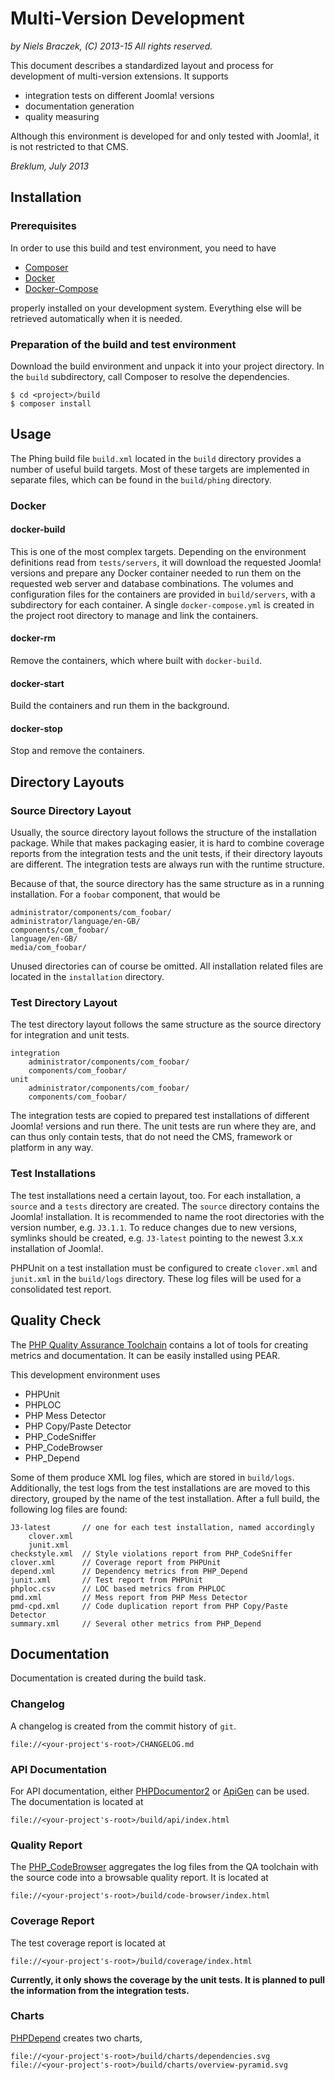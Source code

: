 # Multi-Version Development

*by Niels Braczek, (C) 2013-15 All rights reserved.*

This document describes a standardized layout and process for development of multi-version
extensions. It supports

  - integration tests on different Joomla! versions
  - documentation generation
  - quality measuring

Although this environment is developed for and only tested with Joomla!, it is not restricted
to that CMS.

*Breklum, July 2013*

## Installation

### Prerequisites

In order to use this build and test environment, you need to have

  - [Composer][composer]
  - [Docker][docker]
  - [Docker-Compose][fig]

properly installed on your development system. Everything else will be retrieved automatically when it is needed.

[composer]: https://getcomposer.org/ "Dependency Manager for PHP"
[docker]: https://www.docker.com/ "Container Virtualization"
[fig]: https://www.docker.com/ "Docker Orchestration Tool"


### Preparation of the build and test environment

Download the build environment and unpack it into your project directory.
In the `build` subdirectory, call Composer to resolve the dependencies.

    $ cd <project>/build
    $ composer install

## Usage

The Phing build file `build.xml` located in the `build` directory provides a number of useful build targets.
Most of these targets are implemented in separate files, which can be found in the `build/phing` directory.
 
### Docker

#### docker-build

This is one of the most complex targets. Depending on the environment definitions read from `tests/servers`,
it will download the requested Joomla! versions and prepare any Docker container needed to run them on the requested
web server and database combinations. The volumes and configuration files for the containers are provided in
`build/servers`, with a subdirectory for each container. A single `docker-compose.yml` is created in the project
root directory to manage and link the containers.

#### docker-rm

Remove the containers, which where built with `docker-build`.

#### docker-start

Build the containers and run them in the background.

#### docker-stop

Stop and remove the containers.

## Directory Layouts

### Source Directory Layout

Usually, the source directory layout follows the structure of the installation package. While
that makes packaging easier, it is hard to combine coverage reports from the integration tests
and the unit tests, if their directory layouts are different. The integration tests are always
run with the runtime structure.

Because of that, the source directory has the same structure as in a running installation.
For a `foobar` component, that would be

    administrator/components/com_foobar/
    administrator/language/en-GB/
    components/com_foobar/
    language/en-GB/
    media/com_foobar/

Unused directories can of course be omitted.
All installation related files are located in the `installation` directory.

### Test Directory Layout

The test directory layout follows the same structure as the source directory for integration
and unit tests.

    integration
        administrator/components/com_foobar/
        components/com_foobar/
    unit
        administrator/components/com_foobar/
        components/com_foobar/

The integration tests are copied to prepared test installations of different Joomla! versions
and run there. The unit tests are run where they are, and can thus only contain tests, that do
not need the CMS, framework or platform in any way.

### Test Installations

The test installations need a certain layout, too. For each installation, a `source` and a
`tests` directory are created. The `source` directory contains the Joomla! installation.
It is recommended to name the root directories with the version number, e.g. `J3.1.1`.
To reduce changes due to new versions, symlinks should be created, e.g. `J3-latest` pointing
to the newest 3.x.x installation of Joomla!.

PHPUnit on a test installation must be configured to create `clover.xml` and `junit.xml`
in the `build/logs` directory. These log files will be used for a consolidated test report.

## Quality Check

The [PHP Quality Assurance Toolchain][phpqatools] contains a lot of tools for creating metrics
and documentation. It can be easily installed using PEAR.

This development environment uses

  - PHPUnit
  - PHPLOC
  - PHP Mess Detector
  - PHP Copy/Paste Detector
  - PHP_CodeSniffer
  - PHP_CodeBrowser
  - PHP_Depend

Some of them produce XML log files, which are stored in `build/logs`. Additionally, the test
logs from the test installations are are moved to this directory, grouped by the name of the
test installation. After a full build, the following log files are found:

    J3-latest       // one for each test installation, named accordingly
        clover.xml
        junit.xml
    checkstyle.xml  // Style violations report from PHP_CodeSniffer
    clover.xml      // Coverage report from PHPUnit
    depend.xml      // Dependency metrics from PHP_Depend
    junit.xml       // Test report from PHPUnit
    phploc.csv      // LOC based metrics from PHPLOC
    pmd.xml         // Mess report from PHP Mess Detector
    pmd-cpd.xml     // Code duplication report from PHP Copy/Paste Detector
    summary.xml     // Several other metrics from PHP_Depend

[phpqatools]: http://phpqatools.org/ "PHP QA Tools project home"

## Documentation

Documentation is created during the build task.

### Changelog

A changelog is created from the commit history of `git`.

    file://<your-project's-root>/CHANGELOG.md

### API Documentation

For API documentation, either [PHPDocumentor2][phpdoc] or [ApiGen][apigen] can be used. The
documentation is located at

    file://<your-project's-root>/build/api/index.html

[apigen]: http://apigen.org/ "ApiGen project home"
[phpdoc]: http://www.phpdoc.org/ "PHPDocumentor2 project home"

### Quality Report

The [PHP_CodeBrowser][phpcb] aggregates the log files from the QA toolchain with the source
code into a browsable quality report. It is located at

    file://<your-project's-root>/build/code-browser/index.html

[phpcb]: http://github.com/Mayflower/PHP_CodeBrowser "PHP_CodeBrowser on GitHub"

### Coverage Report

The test coverage report is located at

    file://<your-project's-root>/build/coverage/index.html

**Currently, it only shows the coverage by the unit tests.
It is planned to pull the information from the integration tests.**

### Charts

[PHPDepend][pdepend] creates two charts,

    file://<your-project's-root>/build/charts/dependencies.svg
    file://<your-project's-root>/build/charts/overview-pyramid.svg

[pdepend]: http://pdepend.org/ "PHP Depend project home"
